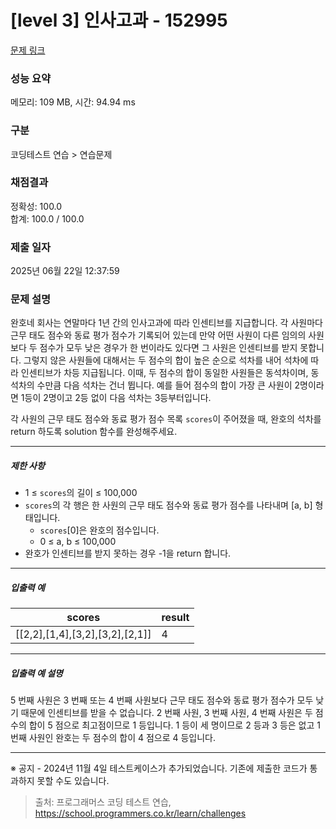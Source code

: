 # [level 3] 인사고과 - 152995 

[문제 링크](https://school.programmers.co.kr/learn/courses/30/lessons/152995?language=java) 

### 성능 요약

메모리: 109 MB, 시간: 94.94 ms

### 구분

코딩테스트 연습 > 연습문제

### 채점결과

정확성: 100.0<br/>합계: 100.0 / 100.0

### 제출 일자

2025년 06월 22일 12:37:59

### 문제 설명

<p>완호네 회사는 연말마다 1년 간의 인사고과에 따라 인센티브를 지급합니다. 각 사원마다 근무 태도 점수와 동료 평가 점수가 기록되어 있는데 만약 어떤 사원이 다른 임의의 사원보다 두 점수가 모두 낮은 경우가 한 번이라도 있다면 그 사원은 인센티브를 받지 못합니다. 그렇지 않은 사원들에 대해서는 두 점수의 합이 높은 순으로 석차를 내어 석차에 따라 인센티브가 차등 지급됩니다. 이때, 두 점수의 합이 동일한 사원들은 동석차이며, 동석차의 수만큼 다음 석차는 건너 뜁니다. 예를 들어 점수의 합이 가장 큰 사원이 2명이라면 1등이 2명이고 2등 없이 다음 석차는 3등부터입니다.</p>

<p>각 사원의 근무 태도 점수와 동료 평가 점수 목록 <code>scores</code>이 주어졌을 때, 완호의 석차를 return 하도록 solution 함수를 완성해주세요.</p>

<hr>

<h5>제한 사항</h5>

<ul>
<li>1 ≤ <code>scores</code>의 길이 ≤ 100,000</li>
<li><code>scores</code>의 각 행은 한 사원의 근무 태도 점수와 동료 평가 점수를 나타내며 [a, b] 형태입니다.

<ul>
<li><code>scores</code>[0]은 완호의 점수입니다.</li>
<li>0 ≤ a, b ≤ 100,000</li>
</ul></li>
<li>완호가 인센티브를 받지 못하는 경우 -1을 return 합니다.</li>
</ul>

<hr>

<h5>입출력 예</h5>
<table class="table">
        <thead><tr>
<th>scores</th>
<th>result</th>
</tr>
</thead>
        <tbody><tr>
<td>[[2,2],[1,4],[3,2],[3,2],[2,1]]</td>
<td>4</td>
</tr>
</tbody>
      </table>
<hr>

<h5>입출력 예 설명</h5>

<p>5 번째 사원은 3 번째 또는 4 번째 사원보다 근무 태도 점수와 동료 평가 점수가 모두 낮기 때문에 인센티브를 받을 수 없습니다. 2 번째 사원, 3 번째 사원, 4 번째 사원은 두 점수의 합이 5 점으로 최고점이므로 1 등입니다. 1 등이 세 명이므로 2 등과 3 등은 없고 1 번째 사원인 완호는 두 점수의 합이 4 점으로 4 등입니다.</p>

<hr>

<p>※ 공지 - 2024년 11월 4일 테스트케이스가 추가되었습니다. 기존에 제출한 코드가 통과하지 못할 수도 있습니다.</p>


> 출처: 프로그래머스 코딩 테스트 연습, https://school.programmers.co.kr/learn/challenges